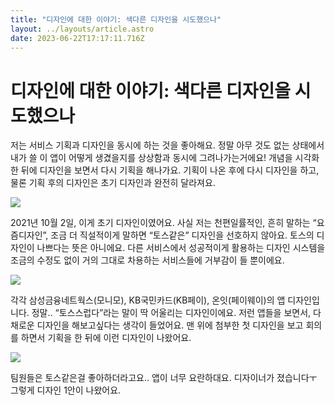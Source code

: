 ```yaml
---
title: "디자인에 대한 이야기: 색다른 디자인을 시도했으나"
layout: ../layouts/article.astro
date: 2023-06-22T17:17:11.716Z
---
```


# 디자인에 대한 이야기: 색다른 디자인을 시도했으나

저는 서비스 기획과 디자인을 동시에 하는 것을 좋아해요. 정말 아무 것도 없는 상태에서 내가 쓸 이 앱이 어떻게 생겼을지를 상상함과 동시에 그려나가는거에요! 개념을 시각화 한 뒤에 디자인을 보면서 다시 기획을 해나가요. 기획이 나온 후에 다시 디자인을 하고, 물론 기획 후의 디자인은 초기 디자인과 완전히 달라져요.

![](../images/2b531e31-b6f5-4571-bed9-242825f72593.png)

2021년 10월 2일, 이게 초기 디자인이였어요. 사실 저는 천편일률적인, 흔히 말하는 “요즘디자인”, 조금 더 직설적이게 말하면 “토스같은” 디자인을 선호하지 않아요. 토스의 디자인이 나쁘다는 뜻은 아니에요. 다른 서비스에서 성공적이게 활용하는 디자인 시스템을 조금의 수정도 없이 거의 그대로 차용하는 서비스들에 거부감이 들 뿐이에요.

![](../images/a27305de-f0ba-48e1-a97d-4b9f30ac3b33.png)

각각 삼성금융네트웍스(모니모), KB국민카드(KB페이), 온잇(페이웨이)의 앱 디자인입니다. 정말.. “토스스럽다”라는 말이 딱 어울리는 디자인이에요. 저런 앱들을 보면서, 다채로운 디자인을 해보고싶다는 생각이 들었어요. 맨 위에 첨부한 첫 디자인을 보고 회의를 하면서 기획을 한 뒤에 이런 디자인이 나왔어요.

![](../images/0f7d079f-290a-4fe2-a2d3-201582bcf29b.png)

팀원들은 토스같은걸 좋아하더라고요.. 앱이 너무 요란하대요. 디자이너가 졌습니다ㅜ 그렇게 디자인 1안이 나왔어요.
